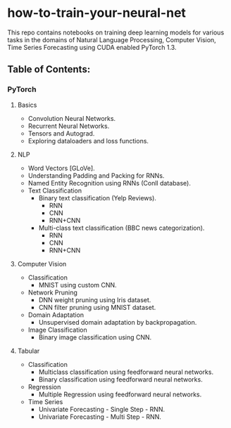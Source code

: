 # how-to-train-your-neural-net


This repo contains notebooks on training deep learning models for various tasks in the domains of Natural Language Processing, Computer Vision, Time Series Forecasting using CUDA enabled PyTorch 1.3. 


## Table of Contents: 

### PyTorch
1. Basics
    * Convolution Neural Networks. 
    * Recurrent Neural Networks.
    * Tensors and Autograd.
    * Exploring dataloaders and loss functions.


2. NLP
    * Word Vectors [GLoVe].
    * Understanding Padding and Packing for RNNs.
    * Named Entity Recognition using RNNs (Conll database).
    * Text Classification
        * Binary text classification (Yelp Reviews).
            * RNN
            * CNN
            * RNN+CNN
        * Multi-class text classification (BBC news categorization).
            * RNN
            * CNN
            * RNN+CNN

3. Computer Vision
    * Classification
        * MNIST using custom CNN.
    * Network Pruning
        * DNN weight pruning using Iris dataset.
        * CNN filter pruning using MNIST dataset.
    * Domain Adaptation
        * Unsupervised domain adaptation by backpropagation.
    * Image Classification
        * Binary image classification using CNN. 


4. Tabular
    * Classification
        * Multiclass classification using feedforward neural networks.
        * Binary classification using feedforward neural networks.
    * Regression
        * Multiple Regression using feedforward neural networks.
    * Time Series
        * Univariate Forecasting - Single Step - RNN.
        * Univariate Forecasting - Multi Step - RNN.		
